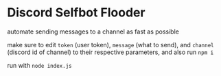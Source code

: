 # Discord Selfbot Flooder

automate sending messages to a channel as fast as possible

make sure to edit `token` (user token), `message` (what to send), and `channel` (discord id of channel) to their respective parameters, and also run `npm i`

run with `node index.js`